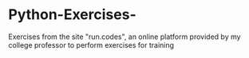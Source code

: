 # Python-Exercises-
Exercises from the site "run.codes", an online platform provided by my college professor to perform exercises for training
